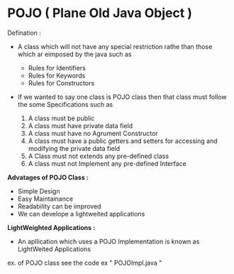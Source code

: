 # POJO ( Plane Old Java Object ) 

Defination :
  - A class which will not have any special restriction rathe than those which ar eimposed by the java such as
      - Rules for Identifiers
      - Rules for Keywords
      - Rules for Constructors

  - If we wanted to say one class is POJO class then that class must follow the some Specifications such as

      1. A class must be public
      2. A class must have private data field
      3. A class must have no Agrument Constructor
      4. A class must have a public getters and setters for accessing and modifying the private data field
      5. A Class must not extends any pre-defined class
      6. A class must not Implement any pre-defined Interface

**Advatages of POJO Class :**

  - Simple Design
  - Easy Maintainance
  - Readability can be improved
  - We can develope a lightweited applications


**LightWeighted Applications :**
  - An apllication which uses a POJO Implementation is known as LightWeited Applications

ex. of POJO class 
  see the code ex " POJOImpl.java "
